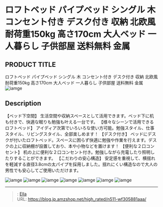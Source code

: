 # ロフトベッド パイプベッド シングル 木 コンセント付き デスク付き 収納 北欧風 耐荷重150kg 高さ170cm 大人ベッド 一人暮らし 子供部屋 送料無料 金属


## PRODUCT TITLE 

ロフトベッド パイプベッド シングル 木 コンセント付き デスク付き 収納 北欧風 耐荷重150kg 高さ170cm 大人ベッド 一人暮らし 子供部屋 送料無料 金属![iamge](https://b2bfiles1.gigab2b.cn/image/wkseller/303/20220303_6a16a20073d5601da45af6303e2e8d2b.jpg)

## Description

【ベッド下空間】
生活空間や収納スペースとして活用できます。ベッド下に机も付きで、快適な眠りも勉強も叶える一台です。
【様々なシーンで活用できるロフトベッド】
アイディア次第でいろいろな使い方可能。勉強スタイル、仕事スタイル、リビングスタイル、全部楽しめます！
【デスク付き】 ベッドにデスクが付いたロフトベッド。スペースに困らず快適に勉強や作業を行えます。デスクの上に収納棚が設置しており、本や小物などを置けます！
【便利な２口コンセント】
机の上に便利な２口コンセント付き。勉強しながら充電したり照明したりすることができます。
【こだわりの安心構造】
安定感を重視して、横揺れを軽減する直径3.8cmの太パイプを採用しました。揺れにくい構造なので大人の男性でも安心してご使用いただけます。





![iamge](https://b2bfiles1.gigab2b.cn/image/wkseller/303/20220303_3b24415f755400ef739d313e7693bee6.jpg)
![iamge](https://b2bfiles1.gigab2b.cn/image/wkseller/303/20220303_ef60f89329b8363d120734eea6394c1a.jpg)
![iamge](https://b2bfiles1.gigab2b.cn/image/wkseller/303/20220303_5a50ba260330a9f82720035fdae79472.jpg)
![iamge](https://b2bfiles1.gigab2b.cn/image/wkseller/303/20220303_b0cd0af0b32d7de76e1b27b79bd26c2c.jpg)
![iamge](https://b2bfiles1.gigab2b.cn/image/wkseller/303/20220228_75da378425cb13470884bb1d50ac672e.JPG)
![iamge](https://b2bfiles1.gigab2b.cn/image/wkseller/303/20220228_7076094e5b9f7c8c0f0d398df9627b53.jpg)
![iamge](https://b2bfiles1.gigab2b.cn/image/wkseller/303/20220228_f42fc73d289782c321354db2784f0bbe.JPG)


---

> : [Ella](https://blog.jp.amzshop.net/)  
> URL: https://blog.jp.amzshop.net/high_rated/n511-wf305881aaa/  

